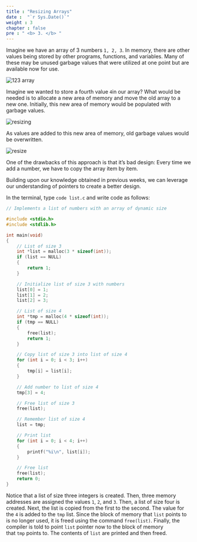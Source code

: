 ```yaml
---
title : "Resizing Arrays"
date :  "`r Sys.Date()`" 
weight : 3 
chapter : false
pre : " <b> 3. </b> "
---
```

Imagine we have an array of 3 numbers `1, 2, 3`. In memory, there are other values being stored by other programs, functions, and variables. Many of these may be unused garbage values that were utilized at one point but are available now for use.

![123 array](https://raw.githubusercontent.com/baobaoupcloud/cs-w5/main/static/images/3.resizing-arrays/resizingarrays1.png)

Imagine we wanted to store a fourth value `4`in our array? What would be needed is to allocate a new area of memory and move the old array to a new one. Initially, this new area of memory would be populated with garbage values.

![resizing](https://raw.githubusercontent.com/baobaoupcloud/cs-w5/main/static/images/3.resizing-arrays/resizingarrays2.png)

As values are added to this new area of memory, old garbage values would be overwritten.

![resize](https://raw.githubusercontent.com/baobaoupcloud/cs-w5/main/static/images/3.resizing-arrays/resizingarrays3.png)

One of the drawbacks of this approach is that it’s bad design: Every time we add a number, we have to copy the array item by item.

Building upon our knowledge obtained in previous weeks, we can leverage our understanding of pointers to create a better design.

In the terminal, type `code list.c` and write code as follows:

```c
// Implements a list of numbers with an array of dynamic size

#include <stdio.h>
#include <stdlib.h>

int main(void)
{
    // List of size 3
    int *list = malloc(3 * sizeof(int));
    if (list == NULL)
    {
        return 1;
    }

    // Initialize list of size 3 with numbers
    list[0] = 1;
    list[1] = 2;
    list[2] = 3;

    // List of size 4
    int *tmp = malloc(4 * sizeof(int));
    if (tmp == NULL)
    {
        free(list);
        return 1;
    }

    // Copy list of size 3 into list of size 4
    for (int i = 0; i < 3; i++)
    {
        tmp[i] = list[i];
    }

    // Add number to list of size 4
    tmp[3] = 4;

    // Free list of size 3
    free(list);

    // Remember list of size 4
    list = tmp;

    // Print list
    for (int i = 0; i < 4; i++)
    {
        printf("%i\n", list[i]);
    }

    // Free list
    free(list);
    return 0;
}
```

Notice that a list of size three integers is created. Then, three memory addresses are assigned the values `1`, `2`, and `3`. Then, a list of size four is created. Next, the list is copied from the first to the second. The value for the `4` is added to the `tmp` list. Since the block of memory that `list` points to is no longer used, it is freed using the command `free(list)`. Finally, the compiler is told to point `list` pointer now to the block of memory that `tmp` points to. The contents of `list` are printed and then freed.
